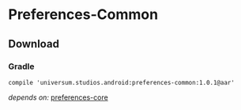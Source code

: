 Preferences-Common
===============

## Download ##

### Gradle ###

    compile 'universum.studios.android:preferences-common:1.0.1@aar'

_depends on:_
[preferences-core](https://github.com/universum-studios/android_preferences/tree/master/library-core/src/main)